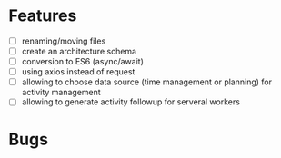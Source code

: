 # Features

* [ ] renaming/moving files
* [ ] create an architecture schema
* [ ] conversion to ES6 (async/await)
* [ ] using axios instead of request
* [ ] allowing to choose data source (time management or planning) for activity management
* [ ] allowing to generate activity followup for serveral workers

# Bugs
